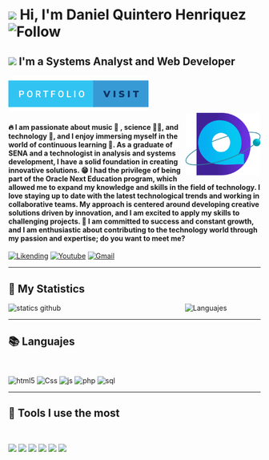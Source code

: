 
# <img src="https://em-content.zobj.net/source/microsoft-teams/363/waving-hand_medium-skin-tone_1f44b-1f3fd_1f3fd.png" width="47px"> Hi, I'm __Daniel Quintero Henriquez__ ![Follow](https://img.shields.io/github/followers/Danielo27.svg?style=social&label=Follow&maxAge=2592000) 


## <img src="https://em-content.zobj.net/source/microsoft-teams/363/nerd-face_1f913.png" width="20px"> I'm a __Systems Analyst and Web Developer__ 
<a target="_blank" href="https://danielo27.github.io/Danielo27/">![Portfoli](./assets/images/portfolio-visit.svg)</a>
<br>
<img align="right" src="./assets/images/logo.png" alt="Logo Daniel Quintero" width="150px">

#### __🔥 I am passionate about music 🎵 , science 🧑‍🔬, and technology 🤖__, and I enjoy immersing myself in the world of continuous learning 🧠. As a __graduate of SENA and a technologist in analysis and systems development__, I have a solid foundation in creating innovative solutions. 😁 I had the privilege of __being part of the Oracle Next Education program__, which allowed me to expand my knowledge and skills in the field of technology. I love staying up to date with the latest technological trends and working in collaborative teams. My approach is centered around developing creative solutions driven by innovation, and I am excited to apply my skills to challenging projects. 🧐 I am committed to success and constant growth, and __I am enthusiastic about contributing to the technology world through my passion and expertise__; do you want to meet me?

<a target="_blank" href="https://www.linkedin.com/in/henry-daniel-quintero-henriquez/">![Likending](https://img.shields.io/badge/LinkedIn-0077B5?style=for-the-badge&logo=linkedin&logoColor=white)</a>
<a target="_blank" href="https://www.youtube.com/@DanielQuinteroHenriquez">![Youtube](https://img.shields.io/badge/YouTube-FF0000?style=for-the-badge&logo=youtube&logoColor=white)</a> 
<a target="_blank" href="mailto:danielquinterohenriquez@gmail.com">![Gmail](https://img.shields.io/badge/Gmail-D14836?style=for-the-badge&logo=gmail&logoColor=white)</a>
<br>

<hr>

## 👾 My Statistics

<img src="https://github-readme-stats.vercel.app/api?username=Danielo27&show_icons=true&theme=dracula" width="30%" alt="statics github">
<img src="https://github-readme-stats.vercel.app/api/top-langs/?username=Danielo27&layout=compact" align="right" width="30%"  alt="Languajes">

<br>
<hr>

## 📚 Languajes
<br>

![html5](https://img.shields.io/badge/HTML5-E34F26?style=for-the-badge&logo=html5&logoColor=white) 
![Css](https://img.shields.io/badge/CSS-239120?&style=for-the-badge&logo=css3&logoColor=white) 
![js](https://img.shields.io/badge/JavaScript-323330?style=for-the-badge&logo=javascript&logoColor=F7DF1E) 
![php](https://img.shields.io/badge/PHP-777BB4?style=for-the-badge&logo=php&logoColor=white) 
![sql](https://img.shields.io/badge/MySQL-005C84?style=for-the-badge&logo=mysql&logoColor=white) 
<hr>

## 🤖 Tools I use the most
<br>

![](https://img.shields.io/badge/Figma-F24E1E?style=for-the-badge&logo=figma&logoColor=white)
![](https://img.shields.io/badge/Trello-0052CC?style=for-the-badge&logo=trello&logoColor=white)
![](https://img.shields.io/badge/GIT-E44C30?style=for-the-badge&logo=git&logoColor=white)
![](https://img.shields.io/badge/Visual_Studio_Code-0078D4?style=for-the-badge&logo=visual%20studio%20code&logoColor=white)
![](https://img.shields.io/badge/Windows-0078D6?style=for-the-badge&logo=windows&logoColor=white)
![](https://img.shields.io/badge/Linux-FCC624?style=for-the-badge&logo=linux&logoColor=black)


